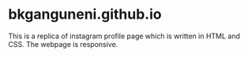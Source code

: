 # bkganguneni.github.io

This is a replica of instagram profile page which is written in HTML and CSS.
The webpage is responsive.
